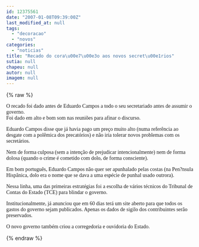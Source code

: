 ```yaml
---
id: 12375561
date: "2007-01-08T09:39:00Z"
last_modified_at: null
tags:
  - "decoracao"
  - "novos"
categories:
  - "noticias"
title: "Recado do cora\u00e7\u00e3o aos novos secret\u00e1rios"
sutia: null
chapeu: null
autor: null
imagem: null
---
```

{% raw %}
<p><P><FONT face=Verdana>O recado foi dado antes de Eduardo Campos a todo o seu secretariado antes de assumir o governo. <BR>Foi dado em alto e bom som nas reuniões para afinar o discurso.</FONT></P></p>
<p><P><FONT face=Verdana>Eduardo Campos disse que já havia pago um preço muito alto (numa referência ao desgate com a polêmica dos precatórios) e não iria tolerar novos problemas com os secretários.</FONT></P></p>
<p><P><FONT face=Verdana>Nem de forma culposa (sem a intenção de prejudicar intencionalmente) nem de forma dolosa (quando o crime é cometido com dolo, de forma consciente).</FONT></P></p>
<p><P><FONT face=Verdana>Em bom português, Eduardo Campos não quer ser apunhalado pelas costas (na Pen?nsula Hispânica, dolo era o nome que se dava a uma espécie de punhal usado outrora). </FONT></P></p>
<p><P><FONT face=Verdana>Nessa linha, uma das primeiras estratégias foi a escolha de vários técnicos do Tribunal de Contas do Estado (TCE) para blindar o governo.</FONT></P></p>
<p><P><FONT face=Verdana>Institucionalmente, já anunciou que em 60 dias terá um site aberto para que todos os gastos do governo sejam publicados. Apenas os dados de sigilo dos contribuintes serão preservados.</FONT></P></p>
<p><P><FONT face=Verdana>O novo governo também criou a corregedoria e ouvidoria do Estado.</FONT></P> </p>
{% endraw %}